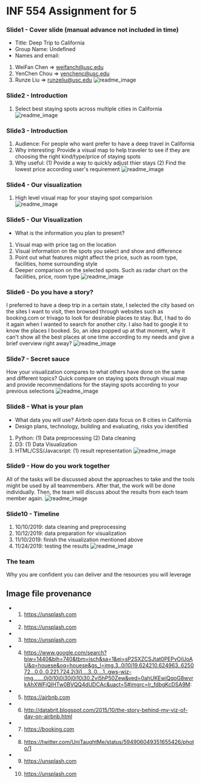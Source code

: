 # INF 554 Assignment for 5

### Slide1 - Cover slide (manual advance not included in time)
- Title: Deep Trip to California
- Group Name: Undefined
- Names and email:
1. WeiFan Chen => weifanch@usc.edu
2. YenChen Chou => yenchenc@usc.edu
3. Runze Liu => runzeliu@usc.edu
![readme_image](0_cover.jpg)

### Slide2 - Introduction
1. Select best staying spots across multiple cities in California 
![readme_image](1_Introduction_1.jpg)

### Slide3 - Introduction
1. Audience: For people who want prefer to have a deep travel in California
2. Why interesting: Provide a visual map to help traveler to see if they are choosing the right kind/type/price of staying spots
3. Why useful: 
    (1) Povide a way to quickly adjust thier stays
    (2) Find the lowest price according user's requirement
![readme_image](2_Introduction_2.jpg)

### Slide4 - Our visualization
1. High level visual map for your staying spot comparision
![readme_image](3_visualization_1_1.png)

### Slide5 - Our Visualization
- What is the information you plan to present?
1. Visual map with price tag on the location
2. Visual information on the spots you select and show and difference
2. Point out what features might affect the price, such as room type, facilities, home surrounding style
3. Deeper comparison on the selected spots. Such as radar chart on the facilities, price, room type
![readme_image](3_visualization_1_2.png)

### Slide6 - Do you have a story?
I preferred to have a deep trip in a certain state, I selected the city based on the sites I want to visit, then browsed through websites such as booking.com or trivago to look for desirable places to stay. But, I had to do it again when I wanted to search for another city. I also had to google it to know the places I booked. So, an idea popped up at that moment, why it can't show all the best places at one time according to my needs and give a brief overview right away?
![readme_image](4_visualization_2.png)

### Slide7 - Secret sauce
How your visualization compares to what others have done on the same and different topics?
Quick compare on staying spots through visual map and provide recommendations for the staying spots according to your previous selections
![readme_image](5_visualization_3.jpg)

### Slide8 - What is your plan
- What data you will use? Airbnb open data focus on 8 cities in California
- Design plans, technology, building and evaluating, risks you identified
1. Python: 
     (1) Data preprocessing
     (2) Data cleaning
2. D3:
     (1) Data Visualization
3. HTML/CSS/Javacsript:
     (1) result representation
![readme_image](6_plan1.jpg)

### Slide9 - How do you work together
All of the tasks will be discussed about the approaches to take and the tools might be used by all teammembers. After that, the work will be done individually. Then, the team will discuss about the results from each team member again.
![readme_image](7_plan2.jpg)

### Slide10 - Timeline
1. 10/10/2019: data cleaning and preprocessing
2. 10/12/2019: data preparation for visualization
3. 11/10/2019: finish the visualization mentioned above
4. 11/24/2019: testing the results
![readme_image](8_timeline.jpg)

### The team
Why you are confident you can deliver and the resources you will leverage


## Image file provenance
* 1. https://unsplash.com
* 2. https://unsplash.com
* 3. https://unsplash.com
* 4. https://www.google.com/search?biw=1440&bih=740&tbm=isch&sa=1&ei=sP2SXZCSJtat0PEPvOiUoAU&q=houese&oq=houese&gs_l=img.3..0i10i19.624210.624963..625072...0.0..0.221.724.2j3j1....3..0....1..gws-wiz-img.......0j0i10j0i30j0i10i30.Zvi5hP50Zew&ved=0ahUKEwiQqoG8wvrkAhXWFjQIHTw0BVQQ4dUDCAc&uact=5#imgrc=lr_fdbgKcDSA9M: 
* 5. https://airbnb.com
* 6. http://databrit.blogspot.com/2015/10/the-story-behind-my-viz-of-day-on-airbnb.html 
* 7. https://booking.com
* 8. https://twitter.com/UniTaughtMe/status/594906049351655426/photo/1
* 9. https://unsplash.com
* 10. https://unsplash.com
